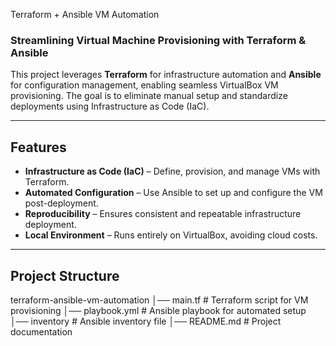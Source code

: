  Terraform + Ansible VM Automation  

### Streamlining Virtual Machine Provisioning with Terraform & Ansible  

This project leverages **Terraform** for infrastructure automation and **Ansible** for configuration management, enabling seamless VirtualBox VM provisioning. The goal is to eliminate manual setup and standardize deployments using Infrastructure as Code (IaC).  

---

##  Features  
- **Infrastructure as Code (IaC)** – Define, provision, and manage VMs with Terraform.  
- **Automated Configuration** – Use Ansible to set up and configure the VM post-deployment.  
- **Reproducibility** – Ensures consistent and repeatable infrastructure deployment.  
- **Local Environment** – Runs entirely on VirtualBox, avoiding cloud costs.  

---

##  Project Structure  
 terraform-ansible-vm-automation │──  main.tf # Terraform script for VM provisioning │──  playbook.yml # Ansible playbook for automated setup │──  inventory # Ansible inventory file │──  README.md # Project documentation


